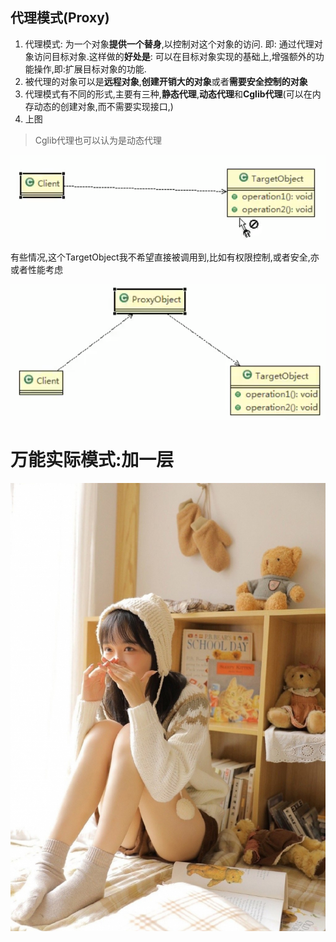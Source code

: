 
## 代理模式(Proxy)

1. 代理模式: 为一个对象**提供一个替身**,以控制对这个对象的访问. 即: 通过代理对象访问目标对象.这样做的**好处是**: 可以在目标对象实现的基础上,增强额外的功能操作,即:扩展目标对象的功能.
2. 被代理的对象可以是**远程对象**,**创建开销大的对象**或者**需要安全控制的对象**
3. 代理模式有不同的形式,主要有三种,**静态代理**,**动态代理**和**Cglib代理**(可以在内存动态的创建对象,而不需要实现接口,)
4. 上图

>Cglib代理也可以认为是动态代理
>

![](./img/QQ截图20210207182047.png)

有些情况,这个TargetObject我不希望直接被调用到,比如有权限控制,或者安全,亦或者性能考虑

![](./img/QQ截图20210207182155.png)
# 万能实际模式:加一层
 

 
 
 
 
 
 
 
 
 
 
 
 
 
 
 
 
 
 
 
 
 
 
 
 
 
 
 
 
 
![](./img/mm/meizi02.jpg)

 
 
 
 
 
 
 
 
 
 
 
 
 
 
 
 
 
 
 
 
 
 
 
 
 
 
 
 
 
 
 
 
 
 